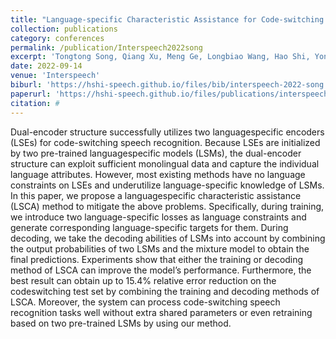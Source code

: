 ```yaml
---
title: "Language-specific Characteristic Assistance for Code-switching Speech Recognition"
collection: publications
category: conferences
permalink: /publication/Interspeech2022song
excerpt: 'Tongtong Song, Qiang Xu, Meng Ge, Longbiao Wang, Hao Shi, Yongjie Lv, Yuqin Lin, and Jianwu Dang'
date: 2022-09-14
venue: 'Interspeech'
biburl: 'https://hshi-speech.github.io/files/bib/interspeech-2022-song.txt'
paperurl: 'https://hshi-speech.github.io/files/publications/interspeech-2022-song.pdf'
citation: #
---
```


Dual-encoder structure successfully utilizes two languagespecific encoders (LSEs) for code-switching speech recognition. Because LSEs are initialized by two pre-trained languagespecific models (LSMs), the dual-encoder structure can exploit sufficient monolingual data and capture the individual language attributes. However, most existing methods have no language constraints on LSEs and underutilize language-specific knowledge of LSMs. In this paper, we propose a languagespecific characteristic assistance (LSCA) method to mitigate the above problems. Specifically, during training, we introduce two language-specific losses as language constraints and generate corresponding language-specific targets for them. During decoding, we take the decoding abilities of LSMs into account by combining the output probabilities of two LSMs and the mixture model to obtain the final predictions. Experiments show that either the training or decoding method of LSCA can improve the model’s performance. Furthermore, the best result can obtain up to 15.4% relative error reduction on the codeswitching test set by combining the training and decoding methods of LSCA. Moreover, the system can process code-switching speech recognition tasks well without extra shared parameters or even retraining based on two pre-trained LSMs by using our method.
